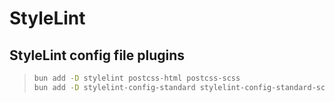 # StyleLint

## StyleLint config file plugins

> ```zsh
> bun add -D stylelint postcss-html postcss-scss
> bun add -D stylelint-config-standard stylelint-config-standard-scss stylelint-config-html
> ```

